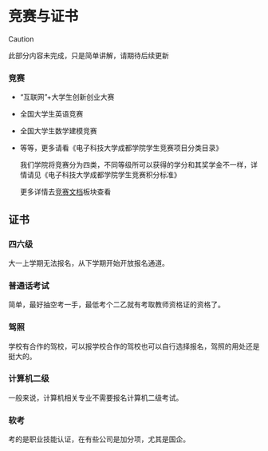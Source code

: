 # 竞赛与证书
> [!CAUTION]
> 此部分内容未完成，只是简单讲解，请期待后续更新

### 竞赛

- “互联网”+大学生创新创业大赛

- 全国大学生英语竞赛

- 全国大学生数学建模竞赛

- 等等，更多请看《电子科技大学成都学院学生竞赛项目分类目录》

  我们学院将竞赛分为四类，不同等级所可以获得的学分和其奖学金不一样，详情请见《电子科技大学成都学院学生竞赛积分标准》

  更多详情去[竞赛文档](https://docs.qq.com/aio/DVWZ4WUN0c3FzaUtt?u=3ca4f3eff1c14da7b5a72d7985bb28c7&no_promotion=1&p=PLB0wwuHZFVKBMNT0ppn4p)板块查看

## 证书

### 四六级

大一上学期无法报名，从下学期开始开放报名通道。

### 普通话考试

简单，最好抽空考一手，最低考个二乙就有考取教师资格证的资格了。

### 驾照

学校有合作的驾校，可以报学校合作的驾校也可以自行选择报名，驾照的用处还是挺大的。

### 计算机二级

一般来说，计算机相关专业不需要报名计算机二级考试。

### 软考

考的是职业技能认证，在有些公司是加分项，尤其是国企。
